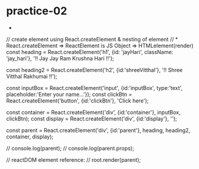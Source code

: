 # practice-02
-

// create element using React.createElement & nesting of element
// * React.createElement => ReactElement is JS Object => HTMLelement(render)
const heading = React.createElement('h1', {id: 'jayHari', className: 'jay_hari'}, '!! Jay Jay Ram Krushna Hari !!');

const heading2 = React.createElement('h2', {id:'shreeVitthal'}, '!! Shree Vitthal Rakhumai !!');

const inputBox = React.createElement('input', {id:'inputBox', type:'text', placeholder:'Enter your name...'});
const clickBtn = React.createElement('button', {id:'clickBtn'}, 'Click here');

const container = React.createElement('div', {id:'container'}, inputBox, clickBtn);
const display = React.createElement('div', {id:'display'}, '');

const parent = React.createElement('div', {id:'parent'}, heading, heading2, container, display);

// console.log(parent);
// console.log(parent.props);

// reactDOM element reference:
// root.render(parent);
